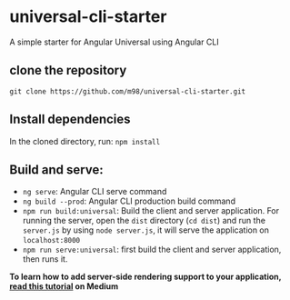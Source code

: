 # universal-cli-starter
A simple starter for Angular Universal using Angular CLI

## clone the repository
`git clone https://github.com/m98/universal-cli-starter.git`

## Install dependencies
In the cloned directory, run:
`npm install`

## Build and serve:
- `ng serve`: Angular CLI serve command
- `ng build --prod`: Angular CLI production build command
- `npm run build:universal`: Build the client and server application. For running the server, open the `dist` directory (`cd dist`) and run the `server.js` by using `node server.js`, it will serve the application on `localhost:8000`
- `npm run serve:universal`: first build the client and server application, then runs it.

**To learn how to add server-side rendering support to your application, [read this tutorial](https://medium.com/@kermani/angular-server-side-rendering-using-angular-cli-bbde0c0eefe9) on Medium**

